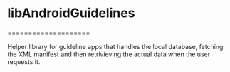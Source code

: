 # libAndroidGuidelines
====================

Helper library for guideline apps that handles the local database, fetching the 
XML manifest and then retrivieving the actual data when the user requests it.
